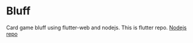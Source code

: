 # Bluff
Card game bluff using flutter-web and nodejs.
This is flutter repo.
[Nodejs repo](https://github.com/racnan/nodejs-bluff)
